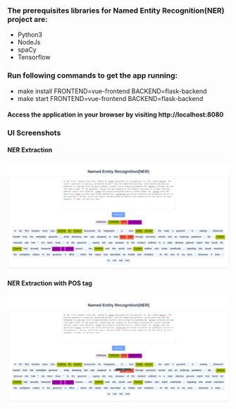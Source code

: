 ### The prerequisites libraries for Named Entity Recognition(NER) project are:
+ Python3
+ NodeJs
+ spaCy
+ Tensorflow

### Run following commands to get the app running:
+ make install FRONTEND=vue-frontend BACKEND=flask-backend 
+ make start FRONTEND=vue-frontend BACKEND=flask-backend

#### Access the application in your browser by visiting http://localhost:8080

### UI Screenshots
#### NER Extraction
![alt text](https://github.com/gauravc95/Named-Entity-Recognition-NER-/blob/master/Screenshots/NER_Application_SS.png)
#### NER Extraction with POS tag
![alt text](https://github.com/gauravc95/Named-Entity-Recognition-NER-/blob/master/Screenshots/NER_Application_SS_2.png)
